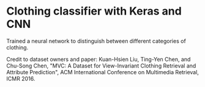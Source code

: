 # Clothing classifier with Keras and CNN

Trained a neural network to distinguish between different categories of clothing.



Credit to dataset owners and paper:
Kuan-Hsien Liu, Ting-Yen Chen, and Chu-Song Chen,
"MVC: A Dataset for View-Invariant Clothing Retrieval and Attribute Prediction",
ACM International Conference on Multimedia Retrieval, ICMR 2016.
